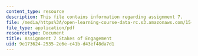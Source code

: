```yaml
---
content_type: resource
description: This file contains information regarding assignment 7.
file: /media/https%3A/open-learning-course-data-rc.s3.amazonaws.com/15-067-competitive-decision-making-and-negotiation-spring-2011/9e17362425352e6ec41bd43ef48da7d1_MIT15_067S11_assgn07.pdf
file_type: application/pdf
resourcetype: Document
title: Assignment 7 Stakes of Engagement
uid: 9e173624-2535-2e6e-c41b-d43ef48da7d1
---
```

